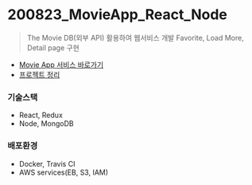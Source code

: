 # 200823_MovieApp_React_Node
> The Movie DB(외부 API) 활용하여 웹서비스 개발
> Favorite, Load More, Detail page 구현
* [Movie App 서비스 바로가기](http://movieapp-env.eba-rpkddmg5.ap-northeast-2.elasticbeanstalk.com/)
* [프로젝트 정리](https://www.notion.so/Movie-App-Project-a4ee1766d86f45888554e00969c1dcd3)

### 기술스택
* React, Redux
* Node, MongoDB

### 배포환경
* Docker, Travis CI
* AWS services(EB, S3, IAM)

